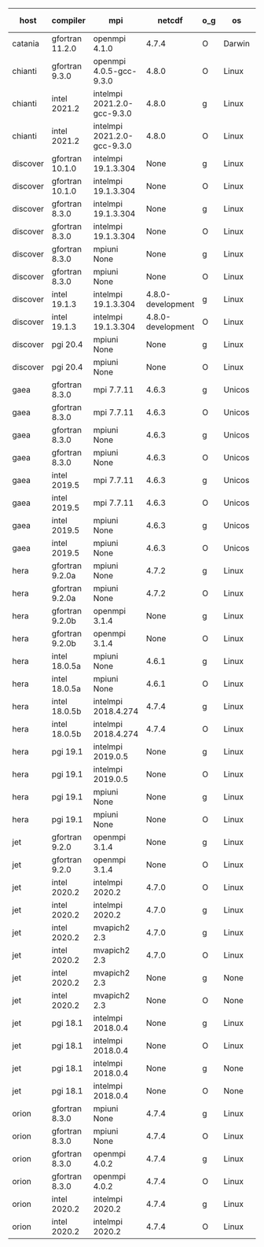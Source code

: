 

| host     | compiler                              | mpi                      | netcdf        | o_g        | os       | build       | u_pass          | u_fail          | s_pass            | s_fail            | e_pass             | e_fail             | nuopc_pass       | nuopc_fail       | artifacts link          |
|----------|---------------------------------------|--------------------------|---------------|------------|----------|-------------|-----------------|-----------------|-------------------|-------------------|--------------------|--------------------|------------------|------------------|-------------------------|
| catania | gfortran 11.2.0 | openmpi 4.1.0  | 4.7.4  | O | Darwin | PASS | None | None | None | None | None | None | None | None | <a href="https://github.com/esmf-org/esmf-test-artifacts/tree/b70ed040fddd54cf059bf27dbcf099cfff897530/develop/gfortran/11.2.0/O/openmpi/4.1.0" target="_blank">b70ed04</a> | 
| chianti | gfortran 9.3.0 | openmpi 4.0.5-gcc-9.3.0  | 4.8.0  | O | Linux | PASS | None | None | None | None | None | None | None | None | <a href="https://github.com/esmf-org/esmf-test-artifacts/tree/db47d700f8b514b84c8b07932e98fa04ba882b9d/develop/gfortran/9.3.0/O/openmpi/4.0.5-gcc-9.3.0" target="_blank">db47d70</a> | 
| chianti | intel 2021.2 | intelmpi 2021.2.0-gcc-9.3.0  | 4.8.0  | g | Linux | PASS | 13873 | 0 | 49 | 0 | 80 | 0 | 52 | 0 | <a href="https://github.com/esmf-org/esmf-test-artifacts/tree/546b19cf6ffd55653d3d8444384b82071e9ac3e0/develop/intel/2021.2/g/intelmpi/2021.2.0-gcc-9.3.0" target="_blank">546b19c</a> | 
| chianti | intel 2021.2 | intelmpi 2021.2.0-gcc-9.3.0  | 4.8.0  | O | Linux | PASS | 13873 | 0 | 49 | 0 | 80 | 0 | 52 | 0 | <a href="https://github.com/esmf-org/esmf-test-artifacts/tree/310df50691b20a6a6f3b13ce9aeda26b5fdf775b/develop/intel/2021.2/O/intelmpi/2021.2.0-gcc-9.3.0" target="_blank">310df50</a> | 
| discover | gfortran 10.1.0 | intelmpi 19.1.3.304  | None  | g | Linux | PASS | 13858 | 15 | 49 | 0 | 80 | 0 | 52 | 0 | <a href="https://github.com/esmf-org/esmf-test-artifacts/tree/904aeefc55e6fbd5921f70c89da2fd02a8d72c1f/develop/gfortran/10.1.0/g/intelmpi/19.1.3.304" target="_blank">904aeef</a> | 
| discover | gfortran 10.1.0 | intelmpi 19.1.3.304  | None  | O | Linux | PASS | 13858 | 15 | 49 | 0 | 80 | 0 | 52 | 0 | <a href="https://github.com/esmf-org/esmf-test-artifacts/tree/d28188bd7ad0fae457aee194d23e4fe0352ead75/develop/gfortran/10.1.0/O/intelmpi/19.1.3.304" target="_blank">d28188b</a> | 
| discover | gfortran 8.3.0 | intelmpi 19.1.3.304  | None  | g | Linux | PASS | 13858 | 15 | 49 | 0 | 80 | 0 | 52 | 0 | <a href="https://github.com/esmf-org/esmf-test-artifacts/tree/bfea3d266263e8ecda679bc5d127f77f5309d31d/develop/gfortran/8.3.0/g/intelmpi/19.1.3.304" target="_blank">bfea3d2</a> | 
| discover | gfortran 8.3.0 | intelmpi 19.1.3.304  | None  | O | Linux | PASS | 13858 | 15 | 49 | 0 | 80 | 0 | 52 | 0 | <a href="https://github.com/esmf-org/esmf-test-artifacts/tree/007bdb5c7cc5a46274354d264004522d09418153/develop/gfortran/8.3.0/O/intelmpi/19.1.3.304" target="_blank">007bdb5</a> | 
| discover | gfortran 8.3.0 | mpiuni None  | None  | g | Linux | PASS | 12317 | 0 | 8 | 0 | 43 | 0 | None | None | <a href="https://github.com/esmf-org/esmf-test-artifacts/tree/1d27c55d6e44ff3d7a545074d58fc75317cf0490/develop/gfortran/8.3.0/g/mpiuni/None" target="_blank">1d27c55</a> | 
| discover | gfortran 8.3.0 | mpiuni None  | None  | O | Linux | PASS | 12317 | 0 | 8 | 0 | 43 | 0 | None | None | <a href="https://github.com/esmf-org/esmf-test-artifacts/tree/4bcf1be246c7ccafc3830592117c67b395fa23dd/develop/gfortran/8.3.0/O/mpiuni/None" target="_blank">4bcf1be</a> | 
| discover | intel 19.1.3 | intelmpi 19.1.3.304  | 4.8.0-development  | g | Linux | PASS | 13873 | 0 | 49 | 0 | 80 | 0 | 52 | 0 | <a href="https://github.com/esmf-org/esmf-test-artifacts/tree/6aa46545d398832be079a3856ce3e53fb8039fb5/develop/intel/19.1.3/g/intelmpi/19.1.3.304" target="_blank">6aa4654</a> | 
| discover | intel 19.1.3 | intelmpi 19.1.3.304  | 4.8.0-development  | O | Linux | PASS | 13873 | 0 | 49 | 0 | 80 | 0 | 52 | 0 | <a href="https://github.com/esmf-org/esmf-test-artifacts/tree/3a9bc9f71c857eb70187959fe177d3597d25e8c2/develop/intel/19.1.3/O/intelmpi/19.1.3.304" target="_blank">3a9bc9f</a> | 
| discover | pgi 20.4 | mpiuni None  | None  | g | Linux | PASS | 11692 | 625 | 4 | 4 | 40 | 3 | None | None | <a href="https://github.com/esmf-org/esmf-test-artifacts/tree/1f2bf1f5cfdcb8161357b84eda3dd3f7c9b7ed81/develop/pgi/20.4/g/mpiuni/None" target="_blank">1f2bf1f</a> | 
| discover | pgi 20.4 | mpiuni None  | None  | O | Linux | PASS | 11692 | 625 | 6 | 2 | 40 | 3 | None | None | <a href="https://github.com/esmf-org/esmf-test-artifacts/tree/e9e9a3e39663daaa32eaa1bd013615e2c2f2e835/develop/pgi/20.4/O/mpiuni/None" target="_blank">e9e9a3e</a> | 
| gaea | gfortran 8.3.0 | mpi 7.7.11  | 4.6.3  | g | Unicos | PASS | 13872 | 1 | 49 | 0 | 80 | 0 | 47 | 5 | <a href="https://github.com/esmf-org/esmf-test-artifacts/tree/e20b222711dec636e7c8e985fffc2959a0ae3854/develop/gfortran/8.3.0/g/mpi/7.7.11" target="_blank">e20b222</a> | 
| gaea | gfortran 8.3.0 | mpi 7.7.11  | 4.6.3  | O | Unicos | PASS | 13872 | 1 | 49 | 0 | 80 | 0 | 47 | 5 | <a href="https://github.com/esmf-org/esmf-test-artifacts/tree/eb1011873802db585423784f231e0f9cfec91073/develop/gfortran/8.3.0/O/mpi/7.7.11" target="_blank">eb10118</a> | 
| gaea | gfortran 8.3.0 | mpiuni None  | 4.6.3  | g | Unicos | PASS | 12317 | 0 | 8 | 0 | 43 | 0 | None | None | <a href="https://github.com/esmf-org/esmf-test-artifacts/tree/fe4ffe1f06a67176fd2062393af065f7ec948796/develop/gfortran/8.3.0/g/mpiuni/None" target="_blank">fe4ffe1</a> | 
| gaea | gfortran 8.3.0 | mpiuni None  | 4.6.3  | O | Unicos | PASS | 12317 | 0 | 8 | 0 | 43 | 0 | None | None | <a href="https://github.com/esmf-org/esmf-test-artifacts/tree/14352c7a8fc3c1df3548642467cdfe3f5dd0a367/develop/gfortran/8.3.0/O/mpiuni/None" target="_blank">14352c7</a> | 
| gaea | intel 2019.5 | mpi 7.7.11  | 4.6.3  | g | Unicos | PASS | 13858 | 15 | 49 | 0 | 80 | 0 | 47 | 5 | <a href="https://github.com/esmf-org/esmf-test-artifacts/tree/d37a3ea74617c8a03184e9e72a2115f48b099d63/develop/intel/2019.5/g/mpi/7.7.11" target="_blank">d37a3ea</a> | 
| gaea | intel 2019.5 | mpi 7.7.11  | 4.6.3  | O | Unicos | PASS | 13858 | 15 | 49 | 0 | 80 | 0 | 47 | 5 | <a href="https://github.com/esmf-org/esmf-test-artifacts/tree/07780cb7989b08d9030055eabd0088211ab16efc/develop/intel/2019.5/O/mpi/7.7.11" target="_blank">07780cb</a> | 
| gaea | intel 2019.5 | mpiuni None  | 4.6.3  | g | Unicos | PASS | 12302 | 15 | 8 | 0 | 43 | 0 | None | None | <a href="https://github.com/esmf-org/esmf-test-artifacts/tree/0822ae040925668b0c3d4437a8ac28b2f1bc9051/develop/intel/2019.5/g/mpiuni/None" target="_blank">0822ae0</a> | 
| gaea | intel 2019.5 | mpiuni None  | 4.6.3  | O | Unicos | PASS | 12302 | 15 | 8 | 0 | 43 | 0 | None | None | <a href="https://github.com/esmf-org/esmf-test-artifacts/tree/d896b4689f1f56ed8e3b9e594b8a377bce2d42a4/develop/intel/2019.5/O/mpiuni/None" target="_blank">d896b46</a> | 
| hera | gfortran 9.2.0a | mpiuni None  | 4.7.2  | g | Linux | PASS | 12317 | 0 | 8 | 0 | 43 | 0 | None | None | <a href="https://github.com/esmf-org/esmf-test-artifacts/tree/6cf6671c89696978a2cbd71fa6590bddabb16ce8/develop/gfortran/9.2.0a/g/mpiuni/None" target="_blank">6cf6671</a> | 
| hera | gfortran 9.2.0a | mpiuni None  | 4.7.2  | O | Linux | PASS | 12317 | 0 | 8 | 0 | 43 | 0 | None | None | <a href="https://github.com/esmf-org/esmf-test-artifacts/tree/3db6329d62bfcecd975bf187746d03e31ce084cc/develop/gfortran/9.2.0a/O/mpiuni/None" target="_blank">3db6329</a> | 
| hera | gfortran 9.2.0b | openmpi 3.1.4  | None  | g | Linux | PASS | 13873 | 0 | 49 | 0 | 80 | 0 | 52 | 0 | <a href="https://github.com/esmf-org/esmf-test-artifacts/tree/1e379f10ca53ca61e8cf69d146f2aa7bc204bd8d/develop/gfortran/9.2.0b/g/openmpi/3.1.4" target="_blank">1e379f1</a> | 
| hera | gfortran 9.2.0b | openmpi 3.1.4  | None  | O | Linux | PASS | 13873 | 0 | 49 | 0 | 80 | 0 | 52 | 0 | <a href="https://github.com/esmf-org/esmf-test-artifacts/tree/23f3db00b38f3035b92dfaa117e73670b2fde495/develop/gfortran/9.2.0b/O/openmpi/3.1.4" target="_blank">23f3db0</a> | 
| hera | intel 18.0.5a | mpiuni None  | 4.6.1  | g | Linux | PASS | 12317 | 0 | 8 | 0 | 43 | 0 | None | None | <a href="https://github.com/esmf-org/esmf-test-artifacts/tree/184a68a237b7acce14da13ae67115fc3b8d28774/develop/intel/18.0.5a/g/mpiuni/None" target="_blank">184a68a</a> | 
| hera | intel 18.0.5a | mpiuni None  | 4.6.1  | O | Linux | PASS | 12317 | 0 | 8 | 0 | 43 | 0 | None | None | <a href="https://github.com/esmf-org/esmf-test-artifacts/tree/e98b532eab20fbfe48e659a0e85ca60b9eba9a5b/develop/intel/18.0.5a/O/mpiuni/None" target="_blank">e98b532</a> | 
| hera | intel 18.0.5b | intelmpi 2018.4.274  | 4.7.4  | g | Linux | PASS | 13873 | 0 | 49 | 0 | 80 | 0 | 52 | 0 | <a href="https://github.com/esmf-org/esmf-test-artifacts/tree/edd412332d8a3709d1e922133c66d57b8c7756df/develop/intel/18.0.5b/g/intelmpi/2018.4.274" target="_blank">edd4123</a> | 
| hera | intel 18.0.5b | intelmpi 2018.4.274  | 4.7.4  | O | Linux | PASS | 13873 | 0 | 49 | 0 | 80 | 0 | 52 | 0 | <a href="https://github.com/esmf-org/esmf-test-artifacts/tree/0a746904d0126d42e77ee4a1b67357a3ec87d12d/develop/intel/18.0.5b/O/intelmpi/2018.4.274" target="_blank">0a74690</a> | 
| hera | pgi 19.1 | intelmpi 2019.0.5  | None  | g | Linux | PASS | None | None | None | None | None | None | None | None | <a href="https://github.com/esmf-org/esmf-test-artifacts/tree/de6e6928d43ac6e098ce45d52b7fa89bcc7d8452/develop/pgi/19.1/g/intelmpi/2019.0.5" target="_blank">de6e692</a> | 
| hera | pgi 19.1 | intelmpi 2019.0.5  | None  | O | Linux | PASS | None | None | None | None | None | None | None | None | <a href="https://github.com/esmf-org/esmf-test-artifacts/tree/e7020b6a8602e326e378ab10730d4e6ffc832e46/develop/pgi/19.1/O/intelmpi/2019.0.5" target="_blank">e7020b6</a> | 
| hera | pgi 19.1 | mpiuni None  | None  | g | Linux | PASS | 11692 | 625 | 4 | 4 | 40 | 3 | None | None | <a href="https://github.com/esmf-org/esmf-test-artifacts/tree/89ec7f626450a99445964d74c768886127b826c3/develop/pgi/19.1/g/mpiuni/None" target="_blank">89ec7f6</a> | 
| hera | pgi 19.1 | mpiuni None  | None  | O | Linux | PASS | 11692 | 625 | 6 | 2 | 40 | 3 | None | None | <a href="https://github.com/esmf-org/esmf-test-artifacts/tree/35106653ffdab7cb195b1e4636e0d56039df9a5b/develop/pgi/19.1/O/mpiuni/None" target="_blank">3510665</a> | 
| jet | gfortran 9.2.0 | openmpi 3.1.4  | None  | g | Linux | PASS | 13873 | 0 | 49 | 0 | 80 | 0 | 52 | 0 | <a href="https://github.com/esmf-org/esmf-test-artifacts/tree/c5979d330e9ed0da88af94c3b5500009c1304090/develop/gfortran/9.2.0/g/openmpi/3.1.4" target="_blank">c5979d3</a> | 
| jet | gfortran 9.2.0 | openmpi 3.1.4  | None  | O | Linux | PASS | 13873 | 0 | 49 | 0 | 80 | 0 | 52 | 0 | <a href="https://github.com/esmf-org/esmf-test-artifacts/tree/7865b612fd15d1e0e9179be0ccf3bd56c74844bb/develop/gfortran/9.2.0/O/openmpi/3.1.4" target="_blank">7865b61</a> | 
| jet | intel 2020.2 | intelmpi 2020.2  | 4.7.0  | O | Linux | PASS | 13873 | 0 | 49 | 0 | 80 | 0 | 52 | 0 | <a href="https://github.com/esmf-org/esmf-test-artifacts/tree/b224fcda7aadd699cce1f455b4704d189bd1bd58/develop/intel/2020.2/O/intelmpi/2020.2" target="_blank">b224fcd</a> | 
| jet | intel 2020.2 | intelmpi 2020.2  | 4.7.0  | g | Linux | PASS | 13873 | 0 | 49 | 0 | 80 | 0 | 52 | 0 | <a href="https://github.com/esmf-org/esmf-test-artifacts/tree/3504e224f2844c87929f69e42001429dc86ef597/develop/intel/2020.2/g/intelmpi/2020.2" target="_blank">3504e22</a> | 
| jet | intel 2020.2 | mvapich2 2.3  | 4.7.0  | g | Linux | FAIL | None | None | None | None | None | None | None | None | <a href="https://github.com/esmf-org/esmf-test-artifacts/tree/6e11c3e9991f062427f9c5a9d7fd762b5cfa3124/develop/intel/2020.2/g/mvapich2/2.3" target="_blank">6e11c3e</a> | 
| jet | intel 2020.2 | mvapich2 2.3  | 4.7.0  | O | Linux | FAIL | None | None | None | None | None | None | None | None | <a href="https://github.com/esmf-org/esmf-test-artifacts/tree/ffad3be3132ec21e1d334e541c928f80484870b2/develop/intel/2020.2/O/mvapich2/2.3" target="_blank">ffad3be</a> | 
| jet | intel 2020.2 | mvapich2 2.3  | None  | g | None | FAIL | None | None | None | None | None | None | None | None | <a href="https://github.com/esmf-org/esmf-test-artifacts/tree/5342f330c15d790948c00b594ecc4e983373ec21/develop/intel/2020.2/g/mvapich2/2.3" target="_blank">5342f33</a> | 
| jet | intel 2020.2 | mvapich2 2.3  | None  | O | None | FAIL | None | None | None | None | None | None | None | None | <a href="https://github.com/esmf-org/esmf-test-artifacts/tree/cc2fa9c5f3f82f8d7e599e7bd230fa18769546fc/develop/intel/2020.2/O/mvapich2/2.3" target="_blank">cc2fa9c</a> | 
| jet | pgi 18.1 | intelmpi 2018.0.4  | None  | g | Linux | FAIL | None | None | None | None | None | None | None | None | <a href="https://github.com/esmf-org/esmf-test-artifacts/tree/9ccdbc155ac7d7b6bcb643e82fc0060a6be3e5b3/develop/pgi/18.1/g/intelmpi/2018.0.4" target="_blank">9ccdbc1</a> | 
| jet | pgi 18.1 | intelmpi 2018.0.4  | None  | O | Linux | FAIL | None | None | None | None | None | None | None | None | <a href="https://github.com/esmf-org/esmf-test-artifacts/tree/aa327f7172a1b6ac6c447a7ac3054b1977391ff3/develop/pgi/18.1/O/intelmpi/2018.0.4" target="_blank">aa327f7</a> | 
| jet | pgi 18.1 | intelmpi 2018.0.4  | None  | g | None | FAIL | None | None | None | None | None | None | None | None | <a href="https://github.com/esmf-org/esmf-test-artifacts/tree/58f367c8f7cd5a373f22d383b1bdd7ab7b9bfe22/develop/pgi/18.1/g/intelmpi/2018.0.4" target="_blank">58f367c</a> | 
| jet | pgi 18.1 | intelmpi 2018.0.4  | None  | O | None | FAIL | None | None | None | None | None | None | None | None | <a href="https://github.com/esmf-org/esmf-test-artifacts/tree/160939bb3e87e7542aaa661a2b2376c3d654aaaf/develop/pgi/18.1/O/intelmpi/2018.0.4" target="_blank">160939b</a> | 
| orion | gfortran 8.3.0 | mpiuni None  | 4.7.4  | g | Linux | PASS | None | None | None | None | None | None | None | None | <a href="https://github.com/esmf-org/esmf-test-artifacts/tree/baa72900e9119257beec5b9b9bc2eb96ad5e3ed6/develop/gfortran/8.3.0/g/mpiuni/None" target="_blank">baa7290</a> | 
| orion | gfortran 8.3.0 | mpiuni None  | 4.7.4  | O | Linux | PASS | None | None | None | None | None | None | None | None | <a href="https://github.com/esmf-org/esmf-test-artifacts/tree/53d0552bdba1c516155e4a60aca865851f79b5a3/develop/gfortran/8.3.0/O/mpiuni/None" target="_blank">53d0552</a> | 
| orion | gfortran 8.3.0 | openmpi 4.0.2  | 4.7.4  | g | Linux | PASS | None | None | None | None | None | None | None | None | <a href="https://github.com/esmf-org/esmf-test-artifacts/tree/5682f009e166a37c908893b3874e2c3505eb6299/develop/gfortran/8.3.0/g/openmpi/4.0.2" target="_blank">5682f00</a> | 
| orion | gfortran 8.3.0 | openmpi 4.0.2  | 4.7.4  | O | Linux | PASS | None | None | None | None | None | None | None | None | <a href="https://github.com/esmf-org/esmf-test-artifacts/tree/0a48829833b4a1b76086aac9eb8cf6b72ea56a30/develop/gfortran/8.3.0/O/openmpi/4.0.2" target="_blank">0a48829</a> | 
| orion | intel 2020.2 | intelmpi 2020.2  | 4.7.4  | g | Linux | PASS | None | None | None | None | None | None | None | None | <a href="https://github.com/esmf-org/esmf-test-artifacts/tree/643326324b434f9517769b2e98d9fc140432720a/develop/intel/2020.2/g/intelmpi/2020.2" target="_blank">6433263</a> | 
| orion | intel 2020.2 | intelmpi 2020.2  | 4.7.4  | O | Linux | PASS | None | None | None | None | None | None | None | None | <a href="https://github.com/esmf-org/esmf-test-artifacts/tree/b8216780f3a164aca53c8760f437fe5baaf27d45/develop/intel/2020.2/O/intelmpi/2020.2" target="_blank">b821678</a> | 
